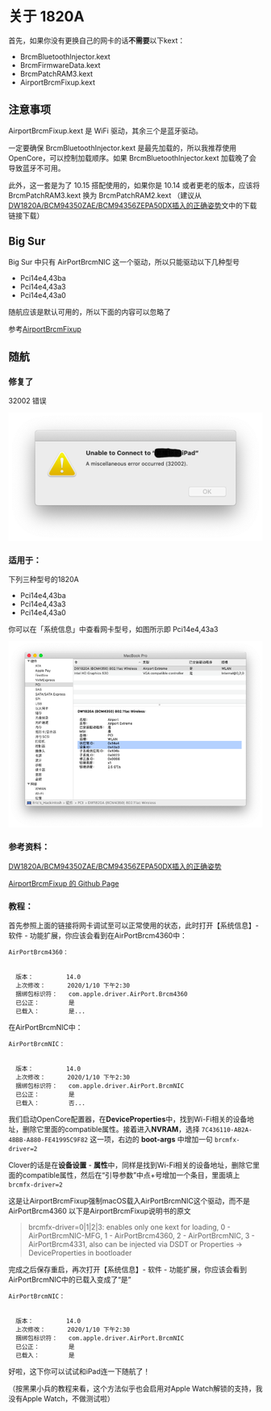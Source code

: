 # 关于 1820A

首先，如果你没有更换自己的网卡的话**不需要**以下kext：

- BrcmBluetoothInjector.kext
- BrcmFirmwareData.kext
- BrcmPatchRAM3.kext
- AirportBrcmFixup.kext



## 注意事项

AirportBrcmFixup.kext 是 WiFi 驱动，其余三个是蓝牙驱动。

一定要确保 BrcmBluetoothInjector.kext 是最先加载的，所以我推荐使用 OpenCore，可以控制加载顺序。如果 BrcmBluetoothInjector.kext 加载晚了会导致蓝牙不可用。

此外，这一套是为了 10.15 搭配使用的，如果你是 10.14 或者更老的版本，应该将 BrcmPatchRAM3.kext 换为 BrcmPatchRAM2.kext （建议从 [DW1820A/BCM94350ZAE/BCM94356ZEPA50DX插入的正确姿势](https://blog.daliansky.net/DW1820A_BCM94350ZAE-driver-inserts-the-correct-posture.html)文中的下载链接下载）



## Big Sur

Big Sur 中只有 AirPortBrcmNIC 这一个驱动，所以只能驱动以下几种型号

- Pci14e4,43ba
- Pci14e4,43a3
- Pci14e4,43a0

随航应该是默认可用的，所以下面的内容可以忽略了

参考[AirportBrcmFixup](https://github.com/acidanthera/AirportBrcmFixup)



## 随航

### 修复了

32002 错误

![5](img/5.png)

### 适用于：

下列三种型号的1820A

- Pci14e4,43ba
- Pci14e4,43a3
- Pci14e4,43a0

你可以在「系统信息」中查看网卡型号，如图所示即 Pci14e4,43a3

![](img/1.png)

### 参考资料：

[DW1820A/BCM94350ZAE/BCM94356ZEPA50DX插入的正确姿势](https://blog.daliansky.net/DW1820A_BCM94350ZAE-driver-inserts-the-correct-posture.html)

[AirportBrcmFixup 的 Github Page](https://github.com/acidanthera/AirportBrcmFixup)

### 教程：

首先参照上面的链接将网卡调试至可以正常使用的状态，此时打开【系统信息】- 软件 - 功能扩展，你应该会看到在AirPortBrcm4360中：

```
AirPortBrcm4360：


  版本：         14.0
  上次修改：      2020/1/10 下午2:30
  捆绑包标识符：   com.apple.driver.AirPort.Brcm4360
  已公正：        是
  已载入：        是...
```

在AirPortBrcmNIC中：

```
AirPortBrcmNIC：


  版本：         14.0
  上次修改：      2020/1/10 下午2:30
  捆绑包标识符：   com.apple.driver.AirPort.BrcmNIC
  已公正：        是
  已载入：        否...
```

我们启动OpenCore配置器，在**DeviceProperties**中，找到Wi-Fi相关的设备地址，删除它里面的compatible属性。接着进入**NVRAM**，选择 `7C436110-AB2A-4BBB-A880-FE41995C9F82` 这一项，右边的 **boot-args** 中增加一句 `brcmfx-driver=2 `

Clover的话是在**设备设置** - **属性**中，同样是找到Wi-Fi相关的设备地址，删除它里面的compatible属性，然后在“引导参数”中点+号增加一个条目，里面填上 `brcmfx-driver=2` 

这是让AirportBrcmFixup强制macOS载入AirPortBrcmNIC这个驱动，而不是AirPortBrcm4360
以下是AirportBrcmFixup说明书的原文

> brcmfx-driver=0|1|2|3: enables only one kext for loading, 0 - AirPortBrcmNIC-MFG, 1 - AirPortBrcm4360, 2 - AirPortBrcmNIC, 3 - AirPortBrcm4331, also can be injected via DSDT or Properties → DeviceProperties in bootloader

完成之后保存重启，再次打开【系统信息】- 软件 - 功能扩展，你应该会看到AirPortBrcmNIC中的已载入变成了“是”

```
AirPortBrcmNIC：


  版本：         14.0
  上次修改：      2020/1/10 下午2:30
  捆绑包标识符：   com.apple.driver.AirPort.BrcmNIC
  已公正：        是
  已载入：        是
```

好啦，这下你可以试试和iPad连一下随航了！

（按黑果小兵的教程来看，这个方法似乎也会启用对Apple Watch解锁的支持，我没有Apple Watch，不做测试啦）

